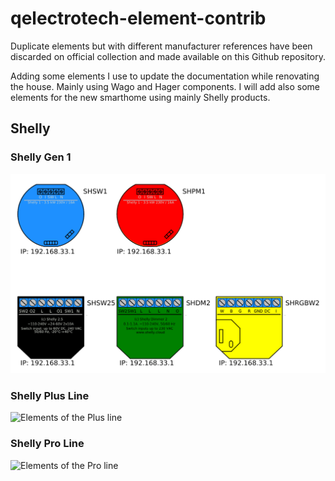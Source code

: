 # qelectrotech-element-contrib
Duplicate elements but with different manufacturer references have been discarded on official collection and made available on this Github repository.


Adding some elements I use to update the documentation while renovating the house. Mainly using Wago and Hager components.
I will add also some elements for the new smarthome using mainly Shelly products.

## Shelly
### Shelly Gen 1
![Elements of Generation 1 devices](https://github.com/TheKilroy/qelectrotech-element-contrib/blob/main/elements/10_electric/20_manufacturers_articles/shelly/99_doc/1_shelly_gen_1.png)
### Shelly Plus Line
![Elements of the Plus line](https://github.com/TheKilroy/qelectrotech-element-contrib/blob/main/elements/10_electric/20_manufacturers_articles/shelly/99_doc/1_shelly_plus_line.png)
### Shelly Pro Line
![Elements of the Pro line](https://github.com/TheKilroy/qelectrotech-element-contrib/blob/main/elements/10_electric/20_manufacturers_articles/shelly/99_doc/1_shelly_pro_line.png)
